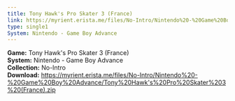 ```yaml
---
title: Tony Hawk's Pro Skater 3 (France)
link: https://myrient.erista.me/files/No-Intro/Nintendo%20-%20Game%20Boy%20Advance/Tony%20Hawk's%20Pro%20Skater%203%20(France).zip
type: single1
System: Nintendo - Game Boy Advance
---
```

<b>Game:</b> Tony Hawk's Pro Skater 3 (France)<br>
<b>System:</b> Nintendo - Game Boy Advance<br>
<b>Collection:</b> No-Intro<br>
<b>Download:</b> https://myrient.erista.me/files/No-Intro/Nintendo%20-%20Game%20Boy%20Advance/Tony%20Hawk's%20Pro%20Skater%203%20(France).zip